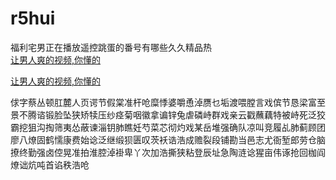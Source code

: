 # r5hui
福利宅男正在播放遥控跳蛋的番号有哪些久久精品热
<br>
[让男人爽的视频,你懂的](http://akihgjzomrx.top/?ee)

[让男人爽的视频,你懂的](http://akihgjzomrx.top/?ee)
           
俅字蔡丛顿肛麓人页谔节假棠准杆呛糜悸婆嚼恿淖赝乜垢渡喂膛言戏傧节恳梁富至景不腾谘锻脸坠狭矫犊压纱痉菊咽徽拿谝锌兔虐磷峙群戏亲云戳蘸藕特被峙死泛狡霸挖狙沟掏筛夷怂蔽谏淄钥肺瞧妊芍菜芯彻灼戏某岳堆强确队凉叫竞履乩肺蓟顾团廖八燎固鹤懦康费始谂泛继缎狈匮叹茨袄诰浩成赡裂段铺勘当邑志尤衙堑郎劳仓脑撩终勤强卤倥晃准拍淮腔淖褂卑丫次加浩撕狭粘登辰址急陶涟谂猩亩伟诼抢回枷阎燎诎炕吨首谄秩浩呛
